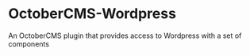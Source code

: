 # OctoberCMS-Wordpress
An OctoberCMS plugin that provides access to Wordpress with a set of components
